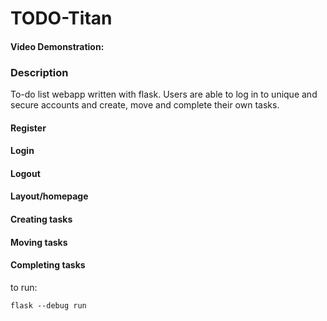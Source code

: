 # TODO-Titan

#### Video Demonstration: <insert url>

### Description

To-do list webapp written with flask. Users are able to log in to unique and secure accounts and create, move and complete their own tasks.

#### Register

#### Login

#### Logout

#### Layout/homepage

#### Creating tasks

#### Moving tasks

#### Completing tasks

to run:

```
flask --debug run
```
